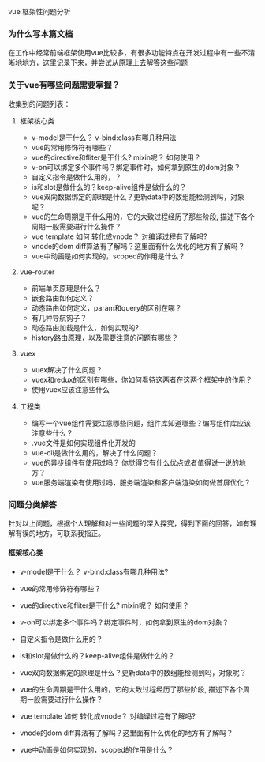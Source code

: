 vue 框架性问题分析
### 为什么写本篇文档
在工作中经常前端框架使用vue比较多，有很多功能特点在开发过程中有一些不清晰地地方，这里记录下来，并尝试从原理上去解答这些问题

### 关于vue有哪些问题需要掌握？
收集到的问题列表：
1. 框架核心类
   + v-model是干什么？ v-bind:class有哪几种用法
   + vue的常用修饰符有哪些？
   + vue的directive和fliter是干什么?  mixin呢？ 如何使用？
   + v-on可以绑定多个事件吗？绑定事件时，如何拿到原生的dom对象？
   + 自定义指令是做什么用的，？
   + is和slot是做什么的？keep-alive组件是做什么的？
   + vue双向数据绑定的原理是什么？更新data中的数组能检测到吗，对象呢？
   + vue的生命周期是干什么用的，它的大致过程经历了那些阶段, 描述下各个周期一般需要进行什么操作？
   + vue template 如何 转化成vnode？ 对编译过程有了解吗?
   + vnode的dom diff算法有了解吗？这里面有什么优化的地方有了解吗？
   + vue中动画是如何实现的，scoped的作用是什么？


2. vue-router
   + 前端单页原理是什么？
   + 嵌套路由如何定义？
   + 动态路由如何定义，param和query的区别在哪？
   + 有几种导航钩子？
   + 动态路由加载是什么，如何实现的?
   + history路由原理，以及需要注意的问题有哪些？

3. vuex
   + vuex解决了什么问题？
   + vuex和redux的区别有哪些，你如何看待这两者在这两个框架中的作用？
   + 使用vuex应该注意些什么


4. 工程类
   + 编写一个vue组件需要注意哪些问题，组件库知道哪些？编写组件库应该注意些什么？
   + .vue文件是如何实现组件化开发的
   + vue-cli是做什么用的，解决了什么问题？
   + vue的异步组件有使用过吗？ 你觉得它有什么优点或者值得说一说的地方？
   + vue服务端渲染有使用过吗，服务端渲染和客户端渲染如何做首屏优化？
  
### 问题分类解答
针对以上问题，根据个人理解和对一些问题的深入探究，得到下面的回答，如有理解有误的地方，可联系我指正。
#### 框架核心类
+ v-model是干什么？ v-bind:class有哪几种用法?

+ vue的常用修饰符有哪些？

+ vue的directive和fliter是干什么?  mixin呢？ 如何使用？


+ v-on可以绑定多个事件吗？绑定事件时，如何拿到原生的dom对象？


+ 自定义指令是做什么用的？


+ is和slot是做什么的？keep-alive组件是做什么的？


+ vue双向数据绑定的原理是什么？更新data中的数组能检测到吗，对象呢？


+ vue的生命周期是干什么用的，它的大致过程经历了那些阶段, 描述下各个周期一般需要进行什么操作？


+ vue template 如何 转化成vnode？ 对编译过程有了解吗?


+ vnode的dom diff算法有了解吗？这里面有什么优化的地方有了解吗？


+ vue中动画是如何实现的，scoped的作用是什么？






